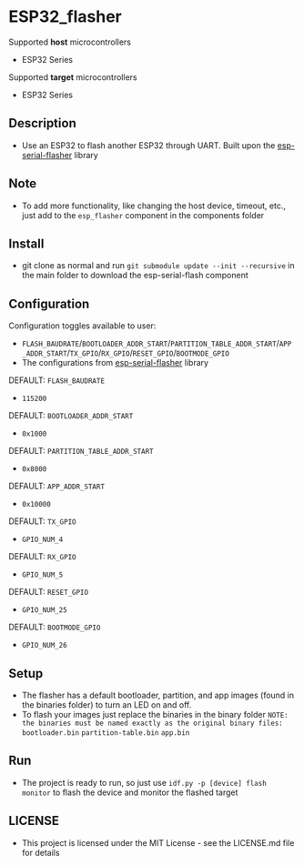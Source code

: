 
# ESP32_flasher

Supported **host** microcontrollers
- ESP32 Series

Supported **target** microcontrollers
- ESP32 Series

## Description
* Use an ESP32 to flash another ESP32 through UART. Built upon the [esp-serial-flasher](https://github.com/espressif/esp-serial-flasher) library

## Note
* To add more functionality, like changing the host device, timeout, etc., just add to the `esp_flasher` component in the components folder

## Install
* git clone as normal and run `git submodule update --init --recursive` in the main folder to download the esp-serial-flash component

## Configuration
Configuration toggles available to user:
* `FLASH_BAUDRATE`/`BOOTLOADER_ADDR_START`/`PARTITION_TABLE_ADDR_START`/`APP_ADDR_START`/`TX_GPIO`/`RX_GPIO`/`RESET_GPIO`/`BOOTMODE_GPIO`
* The configurations from [esp-serial-flasher](https://github.com/espressif/esp-serial-flasher) library

DEFAULT: `FLASH_BAUDRATE`
* `115200`

DEFAULT: `BOOTLOADER_ADDR_START`
* `0x1000`

DEFAULT: `PARTITION_TABLE_ADDR_START`
* `0x8000`

DEFAULT: `APP_ADDR_START`
* `0x10000`

DEFAULT: `TX_GPIO`
* `GPIO_NUM_4`

DEFAULT: `RX_GPIO`
* `GPIO_NUM_5`

DEFAULT: `RESET_GPIO`
* `GPIO_NUM_25`

DEFAULT: `BOOTMODE_GPIO`
* `GPIO_NUM_26`

## Setup
* The flasher has a default bootloader, partition, and app images (found in the binaries folder) to turn an LED on and off.
* To flash your images just replace the binaries in the binary folder `NOTE: the binaries must be named exactly as the original binary files:` `bootloader.bin` `partition-table.bin` `app.bin` 

## Run
* The project is ready to run, so just use `idf.py -p [device] flash monitor` to flash the device and monitor the flashed target

## LICENSE
* This project is licensed under the MIT License - see the LICENSE.md file for details
